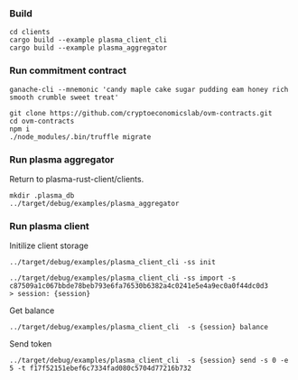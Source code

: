 ### Build

```
cd clients
cargo build --example plasma_client_cli
cargo build --example plasma_aggregator
```

### Run commitment contract

```
ganache-cli --mnemonic 'candy maple cake sugar pudding eam honey rich smooth crumble sweet treat'
```

```
git clone https://github.com/cryptoeconomicslab/ovm-contracts.git
cd ovm-contracts
npm i
./node_modules/.bin/truffle migrate
```

### Run plasma aggregator

Return to plasma-rust-client/clients.

```
mkdir .plasma_db
../target/debug/examples/plasma_aggregator
```

### Run plasma client

Initilize client storage

```
../target/debug/examples/plasma_client_cli -ss init
```

```
../target/debug/examples/plasma_client_cli -ss import -s c87509a1c067bbde78beb793e6fa76530b6382a4c0241e5e4a9ec0a0f44dc0d3
> session: {session}
```

Get balance

```
../target/debug/examples/plasma_client_cli  -s {session} balance
```

Send token

```
../target/debug/examples/plasma_client_cli  -s {session} send -s 0 -e 5 -t f17f52151ebef6c7334fad080c5704d77216b732
```
